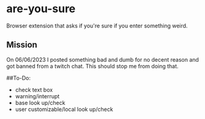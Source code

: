 # are-you-sure
Browser extension that asks if you're sure if you enter something weird.

## Mission
On 06/06/2023 I posted something bad and dumb for no decent reason and got banned from a twitch chat. This should stop me from doing that.

##To-Do:
- check text box
- warning/interrupt
- base look up/check
- user customizable/local look up/check
